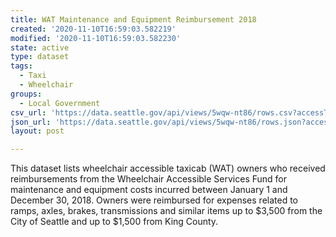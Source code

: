 ```yaml
---
title: WAT Maintenance and Equipment Reimbursement 2018
created: '2020-11-10T16:59:03.582219'
modified: '2020-11-10T16:59:03.582230'
state: active
type: dataset
tags:
  - Taxi
  - Wheelchair
groups:
  - Local Government
csv_url: 'https://data.seattle.gov/api/views/5wqw-nt86/rows.csv?accessType=DOWNLOAD'
json_url: 'https://data.seattle.gov/api/views/5wqw-nt86/rows.json?accessType=DOWNLOAD'
layout: post

---
```

This dataset lists wheelchair accessible taxicab (WAT) owners who received reimbursements from the Wheelchair Accessible Services Fund for maintenance and equipment costs incurred between January 1 and December 30, 2018. Owners were reimbursed for expenses related to ramps, axles, brakes, transmissions and similar items up to $3,500 from the City of Seattle and up to $1,500 from King County.
